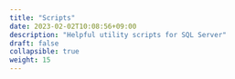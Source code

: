 ```yaml
---
title: "Scripts"
date: 2023-02-02T10:08:56+09:00
description: "Helpful utility scripts for SQL Server"
draft: false
collapsible: true
weight: 15
---
```


